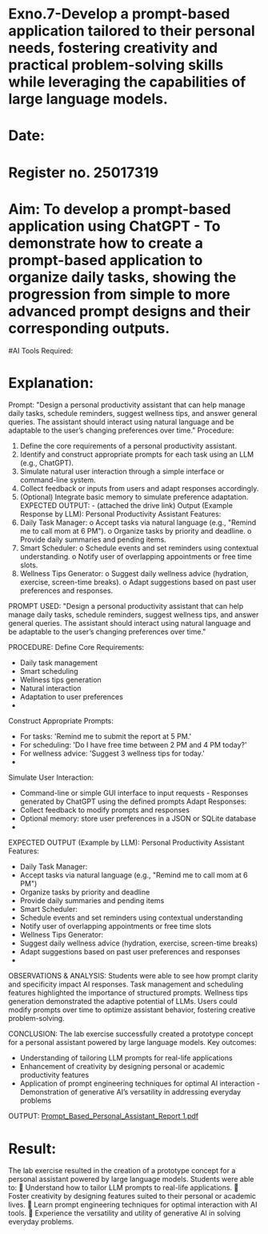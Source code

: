 # Exno.7-Develop a prompt-based application tailored to their personal needs, fostering creativity and practical problem-solving skills while leveraging the capabilities of large language models.

# Date:
# Register no. 25017319
# Aim: To develop a prompt-based application using ChatGPT - To demonstrate how to create a prompt-based application to organize daily tasks, showing the progression from simple to more advanced prompt designs and their corresponding outputs.

#AI Tools Required: 


# Explanation: 
Prompt:
"Design a personal productivity assistant that can help manage daily tasks, schedule reminders, suggest wellness tips, and answer general queries. The assistant should interact using natural language and be adaptable to the user’s changing preferences over time."
Procedure:
1. Define the core requirements of a personal productivity assistant.
2. Identify and construct appropriate prompts for each task using an LLM (e.g., ChatGPT).
3. Simulate natural user interaction through a simple interface or command-line system.
4. Collect feedback or inputs from users and adapt responses accordingly.
5. (Optional) Integrate basic memory to simulate preference adaptation.
EXPECTED OUTPUT: - (attached the drive link)
Output (Example Response by LLM):
Personal Productivity Assistant Features:
1. Daily Task Manager:
o Accept tasks via natural language (e.g., "Remind me to call mom at 6 PM").
o Organize tasks by priority and deadline.
o Provide daily summaries and pending items.
2. Smart Scheduler:
o Schedule events and set reminders using contextual understanding.
o Notify user of overlapping appointments or free time slots.
3. Wellness Tips Generator:
o Suggest daily wellness advice (hydration, exercise, screen-time breaks).
o Adapt suggestions based on past user preferences and responses.

PROMPT USED:
"Design a personal productivity assistant that can help manage daily tasks, schedule
reminders, suggest wellness tips, and answer general queries. The assistant should
interact using natural language and be adaptable to the user’s changing preferences
over time."

PROCEDURE:
Define Core Requirements:
- Daily task management
- Smart scheduling
- Wellness tips generation
- Natural interaction
- Adaptation to user preferences
- 
Construct Appropriate Prompts:
- For tasks: 'Remind me to submit the report at 5 PM.'
- For scheduling: 'Do I have free time between 2 PM and 4 PM today?'
- For wellness advice: 'Suggest 3 wellness tips for today.'
- 
Simulate User Interaction:
- Command-line or simple GUI interface to input requests - Responses generated by
ChatGPT using the defined prompts
Adapt Responses:
- Collect feedback to modify prompts and responses
- Optional memory: store user preferences in a JSON or SQLite database
- 
EXPECTED OUTPUT (Example by LLM):
Personal Productivity Assistant Features:
- Daily Task Manager:
- Accept tasks via natural language (e.g., "Remind me to call mom at 6 PM")
- Organize tasks by priority and deadline
- Provide daily summaries and pending items
- Smart Scheduler:
- Schedule events and set reminders using contextual understanding
- Notify user of overlapping appointments or free time slots
- Wellness Tips Generator:
- Suggest daily wellness advice (hydration, exercise, screen-time breaks)
- Adapt suggestions based on past user preferences and responses
- 
OBSERVATIONS & ANALYSIS:
Students were able to see how prompt clarity and specificity impact AI responses.
Task management and scheduling features highlighted the importance of structured
prompts.
Wellness tips generation demonstrated the adaptive potential of LLMs. Users
could modify prompts over time to optimize assistant behavior, fostering
creative problem-solving.

CONCLUSION:
The lab exercise successfully created a prototype concept for a personal assistant
powered by large language models. Key outcomes:
- Understanding of tailoring LLM prompts for real-life applications
- Enhancement of creativity by designing personal or academic productivity features
- Application of prompt engineering techniques for optimal AI interaction -
Demonstration of generative AI’s versatility in addressing everyday problems 


OUTPUT:
[Prompt_Based_Personal_Assistant_Report 1.pdf](https://github.com/user-attachments/files/23024658/Prompt_Based_Personal_Assistant_Report.1.pdf)

# Result: 
The lab exercise resulted in the creation of a prototype concept for a personal assistant powered by large language models. Students were able to:
 Understand how to tailor LLM prompts to real-life applications.
 Foster creativity by designing features suited to their personal or academic lives.
 Learn prompt engineering techniques for optimal interaction with AI tools.
 Experience the versatility and utility of generative AI in solving everyday problems.
